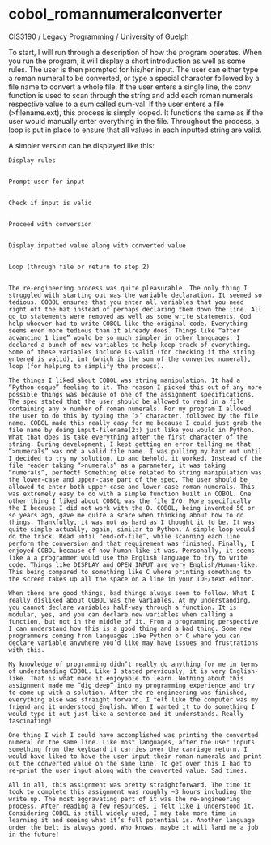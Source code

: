 # cobol_romannumeralconverter
CIS3190 / Legacy Programming / University of Guelph 

To start, I will run through a description of how the program operates. When you run the program, it will display a short introduction as well as some rules. The user is then prompted for his/her input. The user can either type a roman numeral to be converted, or type a special character followed by a file name to convert a whole file. If the user enters a single line, the conv function is used to scan through the string and add each roman numerals respective value to a sum called sum-val. If the user enters a file (>filename.ext), this process is simply looped. It functions the same as if the user would manually enter everything in the file. Throughout the process, a loop is put in place to ensure that all values in each inputted string are valid.

A simpler version can be displayed like this:


	Display rules


	Prompt user for input


	Check if input is valid


	Proceed with conversion


	Display inputted value along with converted value


	Loop (through file or return to step 2)


	The re-engineering process was quite pleasurable. The only thing I struggled with starting out was the variable declaration. It seemed so tedious. COBOL ensures that you enter all variables that you need right off the bat instead of perhaps declaring them down the line. All go to statements were removed as well as some write statements. God help whoever had to write COBOL like the original code. Everything seems even more tedious than it already does. Things like “after advancing 1 line” would be so much simpler in other languages. I declared a bunch of new variables to help keep track of everything. Some of these variables include is-valid (for checking if the string entered is valid), int (which is the sum of the converted numeral), loop (for helping to simplify the process).

	The things I liked about COBOL was string manipulation. It had a “Python-esque” feeling to it. The reason I picked this out of any more possible things was because of one of the assignment specifications. The spec stated that the user should be allowed to read in a file containing any x number of roman numerals. For my program I allowed the user to do this by typing the ‘>’ character, followed by the file name. COBOL made this really easy for me because I could just grab the file name by doing input-filename(2:) just like you would in Python. What that does is take everything after the first character of the string. During development, I kept getting an error telling me that “>numerals” was not a valid file name. I was pulling my hair out until I decided to try my solution. Lo and behold, it worked. Instead of the file reader taking “>numerals” as a parameter, it was taking “numerals”, perfect! Something else related to string manipulation was the lower-case and upper-case part of the spec. The user should be allowed to enter both upper-case and lower-case roman numerals. This was extremely easy to do with a simple function built in COBOL. One other thing I liked about COBOL was the file I/O. More specifically the I because I did not work with the O. COBOL, being invented 50 or so years ago, gave me quite a scare when thinking about how to do things. Thankfully, it was not as hard as I thought it to be. It was quite simple actually, again, similar to Python. A simple loop would do the trick. Read until “end-of-file”, while scanning each line perform the conversion and that requirement was finished. Finally, I enjoyed COBOL because of how human-like it was. Personally, it seems like a a programmer would use the English language to try to write code. Things like DISPLAY and OPEN INPUT are very English/Human-like. This being compared to something like C where printing something to the screen takes up all the space on a line in your IDE/text editor.

	When there are good things, bad things always seem to follow. What I really disliked about COBOL was the variables. At my understanding, you cannot declare variables half-way through a function. It is modular, yes, and you can declare new variables when calling a function, but not in the middle of it. From a programming perspective, I can understand how this is a good thing and a bad thing. Some new programmers coming from languages like Python or C where you can declare variable anywhere you’d like may have issues and frustrations with this.

	My knowledge of programming didn’t really do anything for me in terms of understanding COBOL. Like I stated previously, it is very English-like. That is what made it enjoyable to learn. Nothing about this assignment made me “dig deep” into my programming experience and try to come up with a solution. After the re-engineering was finished, everything else was straight forward. I felt like the computer was my friend and it understood English. When I wanted it to do something I would type it out just like a sentence and it understands. Really fascinating!

	One thing I wish I could have accomplished was printing the converted numeral on the same line. Like most languages, after the user inputs something from the keyboard it carries over the carriage return. I would have liked to have the user input their roman numerals and print out the converted value on the same line. To get over this I had to re-print the user input along with the converted value. Sad times.

	All in all, this assignment was pretty straightforward. The time it took to complete this assignment was roughly ~3 hours including the write up. The most aggravating part of it was the re-engineering process. After reading a few resources, I felt like I understood it. Considering COBOL is still widely used, I may take more time in learning it and seeing what it’s full potential is. Another language under the belt is always good. Who knows, maybe it will land me a job in the future!
